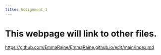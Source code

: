 ```yaml
---
title: Assignment 1
---
```



# This webpage will link to other files. 

https://github.com/EmmaRaine/EmmaRaine.github.io/edit/main/index.md

